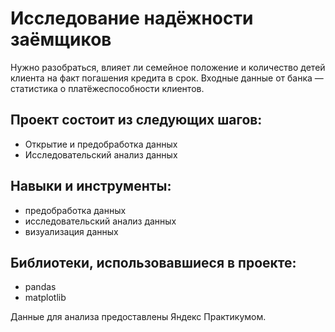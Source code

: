# Исследование надёжности заёмщиков

Нужно разобраться, влияет ли семейное положение и количество детей клиента на факт погашения кредита в срок. Входные данные от банка — статистика о платёжеспособности клиентов.

## Проект состоит из следующих шагов:
* Открытие и предобработка данных
* Исследовательский анализ данных

## Навыки и инструменты:
* предобработка данных
* исследовательский анализ данных
* визуализация данных

## Библиотеки, использовавшиеся в проекте:
* pandas
* matplotlib

Данные для анализа предоставлены Яндекс Практикумом.